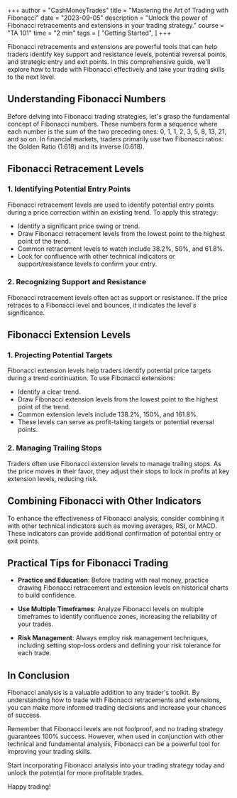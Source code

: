 +++
author = "CashMoneyTrades"
title = "Mastering the Art of Trading with Fibonacci"
date = "2023-09-05"
description = "Unlock the power of Fibonacci retracements and extensions in your trading strategy."
course = "TA 101"
time = "2 min"
tags = [
    "Getting Started",
]
+++


Fibonacci retracements and extensions are powerful tools that can help traders identify key support and resistance levels, potential reversal points, and strategic entry and exit points. In this comprehensive guide, we'll explore how to trade with Fibonacci effectively and take your trading skills to the next level.

## Understanding Fibonacci Numbers

Before delving into Fibonacci trading strategies, let's grasp the fundamental concept of Fibonacci numbers. These numbers form a sequence where each number is the sum of the two preceding ones: 0, 1, 1, 2, 3, 5, 8, 13, 21, and so on. In financial markets, traders primarily use two Fibonacci ratios: the Golden Ratio (1.618) and its inverse (0.618).

## Fibonacci Retracement Levels

### **1. Identifying Potential Entry Points**

Fibonacci retracement levels are used to identify potential entry points during a price correction within an existing trend. To apply this strategy:

- Identify a significant price swing or trend.
- Draw Fibonacci retracement levels from the lowest point to the highest point of the trend.
- Common retracement levels to watch include 38.2%, 50%, and 61.8%.
- Look for confluence with other technical indicators or support/resistance levels to confirm your entry.

### **2. Recognizing Support and Resistance**

Fibonacci retracement levels often act as support or resistance. If the price retraces to a Fibonacci level and bounces, it indicates the level's significance.

## Fibonacci Extension Levels

### **1. Projecting Potential Targets**

Fibonacci extension levels help traders identify potential price targets during a trend continuation. To use Fibonacci extensions:

- Identify a clear trend.
- Draw Fibonacci extension levels from the lowest point to the highest point of the trend.
- Common extension levels include 138.2%, 150%, and 161.8%.
- These levels can serve as profit-taking targets or potential reversal points.

### **2. Managing Trailing Stops**

Traders often use Fibonacci extension levels to manage trailing stops. As the price moves in their favor, they adjust their stops to lock in profits at key extension levels, reducing risk.

## Combining Fibonacci with Other Indicators

To enhance the effectiveness of Fibonacci analysis, consider combining it with other technical indicators such as moving averages, RSI, or MACD. These indicators can provide additional confirmation of potential entry or exit points.

## Practical Tips for Fibonacci Trading

- **Practice and Education**: Before trading with real money, practice drawing Fibonacci retracement and extension levels on historical charts to build confidence.

- **Use Multiple Timeframes**: Analyze Fibonacci levels on multiple timeframes to identify confluence zones, increasing the reliability of your trades.

- **Risk Management**: Always employ risk management techniques, including setting stop-loss orders and defining your risk tolerance for each trade.

## In Conclusion

Fibonacci analysis is a valuable addition to any trader's toolkit. By understanding how to trade with Fibonacci retracements and extensions, you can make more informed trading decisions and increase your chances of success.

Remember that Fibonacci levels are not foolproof, and no trading strategy guarantees 100% success. However, when used in conjunction with other technical and fundamental analysis, Fibonacci can be a powerful tool for improving your trading skills.

Start incorporating Fibonacci analysis into your trading strategy today and unlock the potential for more profitable trades.

Happy trading!
